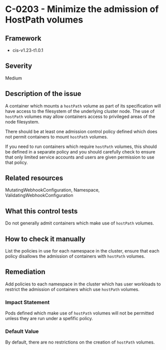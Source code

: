 # C-0203 - Minimize the admission of HostPath volumes

## Framework
* cis-v1.23-t1.0.1
 
## Severity
Medium

## Description of the issue
A container which mounts a `hostPath` volume as part of its specification will have access to the filesystem of the underlying cluster node. The use of `hostPath` volumes may allow containers access to privileged areas of the node filesystem.

 There should be at least one admission control policy defined which does not permit containers to mount `hostPath` volumes.

 If you need to run containers which require `hostPath` volumes, this should be defined in a separate policy and you should carefully check to ensure that only limited service accounts and users are given permission to use that policy.
 
## Related resources
MutatingWebhookConfiguration, Namespace, ValidatingWebhookConfiguration
 
## What this control tests 
Do not generally admit containers which make use of `hostPath` volumes.
 
## How to check it manually 
List the policies in use for each namespace in the cluster, ensure that each policy disallows the admission of containers with `hostPath` volumes.
 
## Remediation
Add policies to each namespace in the cluster which has user workloads to restrict the admission of containers which use `hostPath` volumes.
 
### Impact Statement
Pods defined which make use of `hostPath` volumes will not be permitted unless they are run under a spefific policy.
 
### Default Value
By default, there are no restrictions on the creation of `hostPath` volumes.
 
